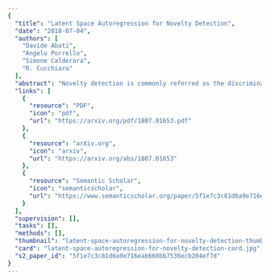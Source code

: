 ```yaml
---
{
  "title": "Latent Space Autoregression for Novelty Detection",
  "date": "2018-07-04",
  "authors": [
    "Davide Abati",
    "Angelo Porrello",
    "Simone Calderara",
    "R. Cucchiara"
  ],
  "abstract": "Novelty detection is commonly referred as the discrimination of observations that do not conform to a learned model of regularity. Despite its importance in different application settings, designing a novelty detector is utterly complex due to the unpredictable nature of novelties and its inaccessibility during the training procedure, factors which expose the unsupervised nature of the problem. In our proposal, we design a general unsupervised framework where we equip a deep autoencoder with a parametric density estimator that learns the probability distribution underlying the latent representations with an autoregressive procedure. We show that a maximum likelihood objective, optimized in conjunction with the reconstruction of normal samples, effectively acts as a regularizer for the task at hand, by minimizing the differential entropy of the distribution spanned by latent vectors. In addition to providing a very general formulation, extensive experiments of our model on publicly available datasets deliver on-par or superior performances if compared to state-of-the-art methods in one-class and in video anomaly detection settings. Differently from our competitors, we remark that our proposal does not make any assumption about the nature of the novelties, making our work easily applicable to disparate contexts.",
  "links": [
    {
      "resource": "PDF",
      "icon": "pdf",
      "url": "https://arxiv.org/pdf/1807.01653.pdf"
    },
    {
      "resource": "arXiv.org",
      "icon": "arxiv",
      "url": "https://arxiv.org/abs/1807.01653"
    },
    {
      "resource": "Semantic Scholar",
      "icon": "semanticscholar",
      "url": "https://www.semanticscholar.org/paper/5f1e7c3c81d6a9e716eab660bb7536ecb204ef7d"
    }
  ],
  "supervision": [],
  "tasks": [],
  "methods": [],
  "thumbnail": "latent-space-autoregression-for-novelty-detection-thumb.jpg",
  "card": "latent-space-autoregression-for-novelty-detection-card.jpg",
  "s2_paper_id": "5f1e7c3c81d6a9e716eab660bb7536ecb204ef7d"
}
---
```


